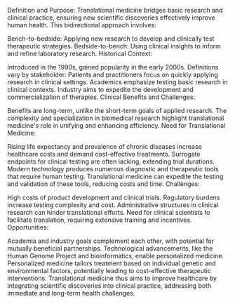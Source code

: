 Definition and Purpose:
Translational medicine bridges basic research and clinical practice, ensuring new scientific discoveries effectively improve human health. This bidirectional approach involves:

Bench-to-bedside: Applying new research to develop and clinically test therapeutic strategies.
Bedside-to-bench: Using clinical insights to inform and refine laboratory research.
Historical Context:

Introduced in the 1990s, gained popularity in the early 2000s.
Definitions vary by stakeholder:
Patients and practitioners focus on quickly applying research in clinical settings.
Academics emphasize testing basic research in clinical contexts.
Industry aims to expedite the development and commercialization of therapies.
Clinical Benefits and Challenges:

Benefits are long-term, unlike the short-term goals of applied research.
The complexity and specialization in biomedical research highlight translational medicine's role in unifying and enhancing efficiency.
Need for Translational Medicine:

Rising life expectancy and prevalence of chronic diseases increase healthcare costs and demand cost-effective treatments.
Surrogate endpoints for clinical testing are often lacking, extending trial durations.
Modern technology produces numerous diagnostic and therapeutic tools that require human testing.
Translational medicine can expedite the testing and validation of these tools, reducing costs and time.
Challenges:

High costs of product development and clinical trials.
Regulatory burdens increase testing complexity and cost.
Administrative structures in clinical research can hinder translational efforts.
Need for clinical scientists to facilitate translation, requiring extensive training and incentives.
Opportunities:

Academia and industry goals complement each other, with potential for mutually beneficial partnerships.
Technological advancements, like the Human Genome Project and bioinformatics, enable personalized medicine.
Personalized medicine tailors treatment based on individual genetic and environmental factors, potentially leading to cost-effective therapeutic interventions.
Translational medicine thus aims to improve healthcare by integrating scientific discoveries into clinical practice, addressing both immediate and long-term health challenges.
